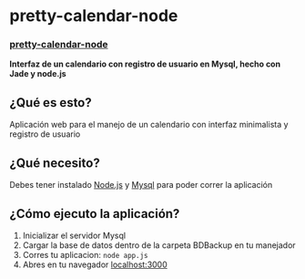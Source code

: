 # pretty-calendar-node

### [pretty-calendar-node](http://spantons.github.io/pretty-calendar-node)

**Interfaz de un calendario con registro de usuario en Mysql, hecho con Jade y node.js**

## ¿Qué es esto?
Aplicación web para el manejo de un calendario con interfaz minimalista y registro de usuario

## ¿Qué necesito?
Debes tener instalado [Node.js](http://nodejs.org/) y [Mysql](http://www.mysql.com/) para poder correr la aplicación

## ¿Cómo ejecuto la aplicación?
  1.	Inicializar el servidor Mysql
  2.	Cargar la base de datos dentro de la carpeta BDBackup en tu manejador
  3.	Corres tu aplicacion: `node app.js`
  4.	Abres en tu navegador [localhost:3000](http://localhost:3000)

